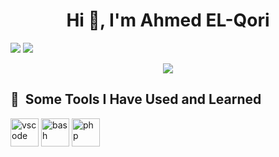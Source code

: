 <h1 align="center">Hi 👋, I'm Ahmed EL-Qori</h1>

<img  src="https://github-readme-stats.vercel.app/api?username=ahmedelqori&show_icons=true&theme=dark"/>

<img src="https://github-readme-stats.vercel.app/api/top-langs/?username=ahmedelqori&layout=compact">
<p align="center">
<img  src="https://github.com/thepiyushmalhotra/thepiyushmalhotra/blob/output/github-contribution-grid-snake.svg">
</p>
<h2> 🚀 &nbsp;Some Tools I Have Used and Learned</h2>
<p align="left">
<img align="center" src="https://cdn4.iconfinder.com/data/icons/logos-and-brands/512/187_Js_logo_logos-512.png" alt="vscode" width="45" height="45"/>
<img align="center" src="https://cdn1.iconfinder.com/data/icons/logotypes/32/badge-html-5-512.png" alt="bash" width="45" height="45"/>
<img align="center" src="https://cdn1.iconfinder.com/data/icons/logotypes/32/badge-css-3-512.png" alt="php" width="45" height="45"/>
</p>
